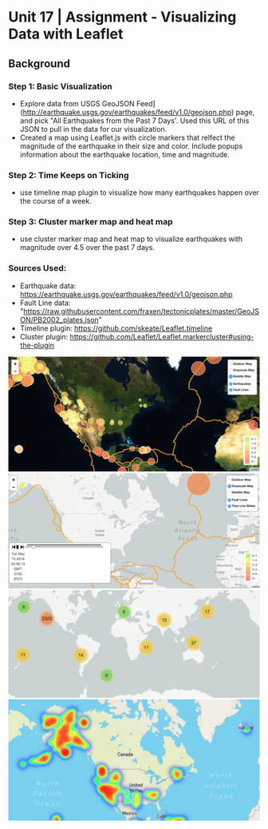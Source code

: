 # Unit 17 | Assignment - Visualizing Data with Leaflet

## Background

### Step 1: Basic Visualization
- Explore data from USGS GeoJSON Feed](http://earthquake.usgs.gov/earthquakes/feed/v1.0/geojson.php) page, and pick "All Earthquakes from the Past 7 Days'. Used this URL of this JSON to pull in the data for our visualization. 
- Created a map using Leaflet.js with circle markers that relfect the magnitude of the earthquake in their size and color. Include popups information about the earthquake location, time and magnitude. 

### Step 2: Time Keeps on Ticking
- use timeline map plugin to visualize how many earthquakes happen over the course of a week. 

### Step 3: Cluster marker map and heat map 
- use cluster marker map and heat map to visualize earthquakes with magnitude over 4.5 over the past 7 days. 

### Sources Used:
- Earthquake data: https://earthquake.usgs.gov/earthquakes/feed/v1.0/geojson.php
- Fault Line data: "https://raw.githubusercontent.com/fraxen/tectonicplates/master/GeoJSON/PB2002_plates.json"
- Timeline plugin: https://github.com/skeate/Leaflet.timeline
- Cluster plugin: https://github.com/Leaflet/Leaflet.markercluster#using-the-plugin 
<img src="map1.png">
<img src="timeline.png">
<img src = "cluster.png">
<img src = "heat.png">
